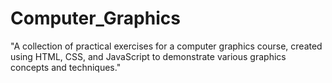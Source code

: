 # Computer_Graphics
"A collection of practical exercises for a computer graphics course, created using HTML, CSS, and JavaScript to demonstrate various graphics concepts and techniques."
